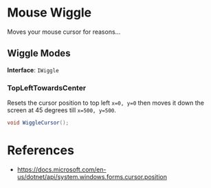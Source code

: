 # Mouse Wiggle
Moves your mouse cursor for reasons...

## Wiggle Modes

**Interface**: `IWiggle`

### TopLeftTowardsCenter

Resets the cursor position to top left `x=0, y=0` then moves it down the screen at 45 degrees till `x=500, y=500`.

```c#
void WiggleCursor();
```

# References

- https://docs.microsoft.com/en-us/dotnet/api/system.windows.forms.cursor.position
